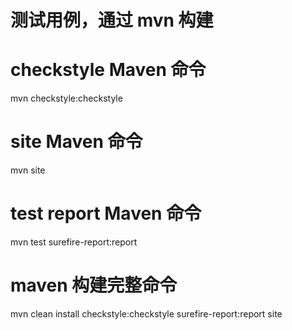 # 测试用例，通过 mvn 构建

# checkstyle Maven 命令
mvn checkstyle:checkstyle

# site Maven 命令
mvn site

# test report Maven 命令
mvn test surefire-report:report

# maven 构建完整命令
mvn clean install checkstyle:checkstyle surefire-report:report site 
